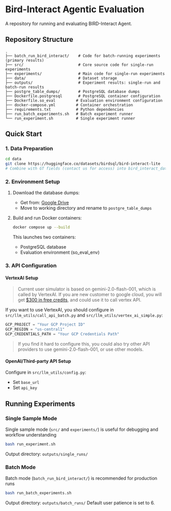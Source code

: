 # Bird-Interact Agentic Evaluation 

A repository for running and evaluating BIRD-Interact Agent.

## Repository Structure

```
.
├── batch_run_bird_interact/    # Code for batch-running experiments (primary results)
├── src/                        # Core source code for single-run experiments
├── experiments/                # Main code for single-run experiments
├── data/                       # Dataset storage
├── outputs/                    # Experiment results: single-run and batch-run results
├── postgre_table_dumps/        # PostgreSQL database dumps
├── Dockerfile.postgresql       # PostgreSQL container configuration
├── Dockerfile.so_eval         # Evaluation environment configuration
├── docker-compose.yml         # Container orchestration
├── requirements.txt           # Python dependencies
├── run_batch_experiments.sh   # Batch experiment runner
└── run_experiment.sh          # Single experiment runner
```

## Quick Start

### 1. Data Preparation

```bash
cd data
git clone https://huggingface.co/datasets/birdsql/bird-interact-lite
# Combine with GT fields (contact us for access) into bird_interact_data.jsonl
```

### 2. Environment Setup

1. Download the database dumps:
   - Get from: [Google Drive](https://drive.google.com/file/d/1KABce6czIqL9kMyIX7i-_A0CIQoDnmyW/view)
   - Move to working directory and rename to `postgre_table_dumps`

2. Build and run Docker containers:
   ```bash
   docker compose up --build
   ```
   This launches two containers:
   - PostgreSQL database
   - Evaluation environment (so_eval_env)

### 3. API Configuration

#### VertexAI Setup

> Current user simulator is based on gemini-2.0-flash-001, which is called by VertexAI. If you are new customer to google cloud, you will get [$300 in free credits](https://cloud.google.com/vertex-ai?hl=en), and could use it to call vertex API.

If you want to use VertexAI, you should configure in `src/llm_utils/call_api_batch.py` and `src/llm_utils/vertex_ai_simple.py`:
```python
GCP_PROJECT = "Your GCP Project ID"
GCP_REGION = "us-central1"
GCP_CREDENTIALS_PATH = "Your GCP Credentials Path"
```
> If you find it hard to configure this, you could also try other API providers to use gemini-2.0-flash-001, or use other models.

#### OpenAI/Third-party API Setup
Configure in `src/llm_utils/config.py`:
- Set `base_url`
- Set `api_key`

## Running Experiments

### Single Sample Mode
Single sample mode (`src/` and `experiments/`) is useful for debugging and workflow understanding
```bash
bash run_experiment.sh
```
Output directory: `outputs/single_runs/`

### Batch Mode
Batch mode (`batch_run_bird_interact/`) is recommended for production runs
```bash
bash run_batch_experiments.sh
```
Output directory: `outputs/batch_runs/`
Default user patience is set to 6.

